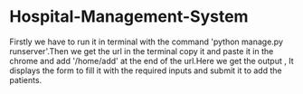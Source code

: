 # Hospital-Management-System
Firstly we have to run it in terminal with the command 'python manage.py runserver'.Then we get the url in the terminal copy it and paste it in the chrome and add '/home/add' at the end of the url.Here we get the output , It displays the form to fill it with the required inputs and submit it to add the patients.
